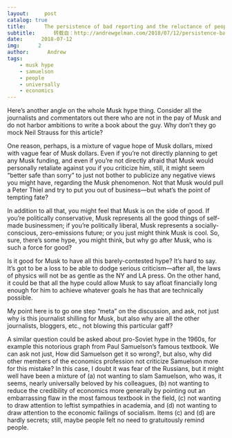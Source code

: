 ```yaml
---
layout:     post
catalog: true
title:      The persistence of bad reporting and the reluctance of people to criticize it
subtitle:      转载自：http://andrewgelman.com/2018/07/12/persistence-bad-reporting-reluctance-people-criticize/
date:      2018-07-12
img:      2
author:      Andrew
tags:
    - musk hype
    - samuelson
    - people
    - universally
    - economics
---
```


Here’s another angle on the whole Musk hype thing. Consider all the journalists and commentators out there who are not in the pay of Musk and do not harbor ambitions to write a book about the guy. Why don’t they go mock Neil Strauss for this article?

One reason, perhaps, is a mixture of vague hope of Musk dollars, mixed with vague fear of Musk dollars. Even if you’re not directly planning to get any Musk funding, and even if you’re not directly afraid that Musk would personally retaliate against you if you criticize him, still, it might seem “better safe than sorry” to just not bother to publicize any negative views you might have, regarding the Musk phenomenon. Not that Musk would pull a Peter Thiel and try to put you out of business—but what’s the point of tempting fate?

In addition to all that, you might feel that Musk is on the side of good. If you’re politically conservative, Musk represents all the good things of self-made businessmen; if you’re politically liberal, Musk represents a socially-conscious, zero-emissions future; or you just might think Musk is cool. So, sure, there’s some hype, you might think, but why go after Musk, who is such a force for good?

Is it good for Musk to have all this barely-contested hype? It’s hard to say. It’s got to be a loss to be able to dodge serious criticism—after all, the laws of physics will not be as gentle as the NY and LA press. On the other hand, it could be that all the hype could allow Musk to say afloat financially long enough for him to achieve whatever goals he has that are technically possible.

My point here is to go one step “meta” on the discussion, and ask, not just why is this journalist shilling for Musk, but also why are all the other journalists, bloggers, etc., not blowing this particular gaff?

A similar question could be asked about pro-Soviet hype in the 1960s, for example this notorious graph from Paul Samuelson’s famous textbook. We can ask not just, How did Samuelson get it so wrong?, but also, why did other members of the economics profession not criticize Samuelson more for this mistake? In this case, I doubt it was fear of the Russians, but it might well have been a mixture of (a) not wanting to slam Samuelson, who was, it seems, nearly universally beloved by his colleagues, (b) not wanting to reduce the credibility of economics more generally by pointing out an embarrassing flaw in the most famous textbook in the field, (c) not wanting to draw attention to leftist sympathies in academia, and (d) not wanting to draw attention to the economic failings of socialism. Items (c) and (d) are hardly secrets; still, maybe people felt no need to gratuitously remind people.
